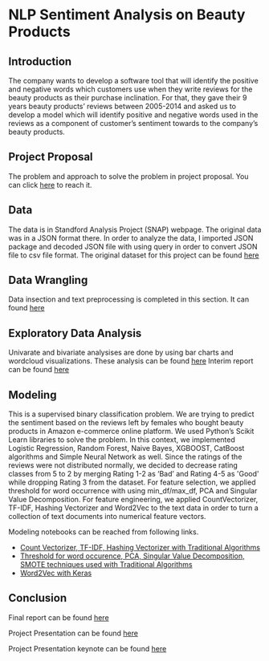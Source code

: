 # NLP Sentiment Analysis on Beauty Products

## Introduction
The company wants to develop a software tool that will identify the positive and negative words which customers use when they write reviews for the beauty products as their purchase inclination. For that, they gave their 9 years beauty products’ reviews between 2005-2014 and asked us to develop a model which will identify positive and negative words used in the reviews as a component of customer’s sentiment towards to the company’s beauty products. 

## Project Proposal 
The problem and approach to solve the problem in project proposal. You can click [here](https://github.com/ShiningData/Capstone_Project-Sentiment_Analysis/blob/master/Project_Proposal/Capstone%20Project%20Proposal.pdf) to reach it. 

## Data

The data is in Standford Analysis Project (SNAP) webpage. The original data was in a JSON format there. In order to analyze the data, I imported JSON package and decoded JSON file with using query in order to convert JSON file to csv file format. The original dataset for this project can be found [here](http://snap.stanford.edu/data/amazon/productGraph/categoryFiles/reviews_Beauty_10.json.gz)

## Data Wrangling
  Data insection and text preprocessing is completed in this section. It can found [here](https://github.com/ShiningData/Capstone_Project-Sentiment_Analysis/blob/master/Data_Wrangling/Amazon_Beauty_Products_Review-Sentiment_Analysis.ipynb)

## Exploratory Data Analysis
Univarate and bivariate analysises are done by using bar charts and wordcloud visualizations. These analysis can be found [here](https://github.com/ShiningData/Capstone_Project-Sentiment_Analysis/blob/master/Data_Storytelling/Sentiment_Analysis_Data_Storytelling.ipynb)
Interim report can be found [here](https://github.com/ShiningData/Capstone_Project-Sentiment_Analysis/blob/master/Interim_Report/Capstone%20Project%20Interim.pdf)

## Modeling
This is a supervised binary classification problem. We are trying to predict the sentiment based on the reviews left by females who bought beauty products in Amazon e-commerce online platform. We used Python’s Scikit Learn libraries to solve the problem. In this context, we implemented Logistic Regression, Random Forest, Naive Bayes, XGBOOST, CatBoost algorithms and Simple Neural Network as well. 
Since the ratings of the reviews were not distributed normally, we decided to decrease rating classes from 5 to 2 by merging Rating 1-2 as ‘Bad’ and Rating 4-5 as 'Good' while dropping Rating 3 from the dataset.
For feature selection, we applied threshold for word occurrence with using min_df/max_df, PCA and Singular Value Decomposition. For feature engineering, we applied CountVectorizer, TF-IDF, Hashing Vectorizer and Word2Vec to the text data in order to turn a collection of text documents into numerical feature vectors. 

Modeling notebooks can be reached from following links. 

- [Count Vectorizer, TF-IDF, Hashing Vectorizer with Traditional Algorithms](https://github.com/ShiningData/Capstone_Project-Sentiment_Analysis/blob/master/Deliverables/Sentiment_Analysis-1_CV-TF_IDF-HASH.ipynb)
- [Threshold for word occurence, PCA, Singular Value Decomposition, SMOTE techniques used with Traditional Algorithms](https://github.com/ShiningData/Capstone_Project-Sentiment_Analysis/blob/master/Deliverables/Sentiment_Analysis-2_EXPWORDLST-SMOTE-PCA-TRNCTDSVD.ipynb)
- [Word2Vec with Keras](https://github.com/ShiningData/Capstone_Project-Sentiment_Analysis/blob/master/Deliverables/Sentiment_Analysis-3_Word2Vec-Keras.ipynb)

## Conclusion
Final report can be found [here](https://github.com/ShiningData/Capstone_Project-Sentiment_Analysis/blob/master/Deliverables/Capstone%20Project%20Final%20Report.pdf)

Project Presentation can be found [here](https://github.com/ShiningData/Capstone_Project-Sentiment_Analysis/blob/master/Deliverables/Capstone%20Project%20Presentation.pptx)

Project Presentation keynote can be found [here](https://github.com/ShiningData/Capstone_Project-Sentiment_Analysis/blob/master/Deliverables/Capstone%20Project%20Presentation%20Keynotes.pdf)
